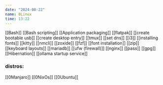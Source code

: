 ```yaml
---
date: "2024-08-22"
name: 0Linux
time: 13:22
---
```


[[Bash]]
[[Bash scripting]]
[[Application packaging]]
[[flatpak]]
[[create bootable usb]]
[[create desktop entry]]
[[tmux]]
[[set dns]]
[[i3]]
[[installing fonts]]
[[kitty]]
[[nmcli]]
[[zoxide]]
[[fzf]]
[[font installation]]
[[zip]]
[[keyboard layouts]]
[[mariadb]]
[[ufw (firewall)]]
[[nginx]]
[[pass]]
[[gpg]]
[[Hibernation]]
[[ollama startup service]]

### distros:
[[0Manjaro]]
[[0NixOs]]
[[0Ubuntu]]
